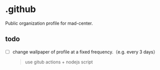 # .github
Public organization profile for mad-center.

## todo
- [ ] change wallpaper of profile at a fixed frequency.（e.g. every 3 days）
  > use gitub actions + nodejs script
